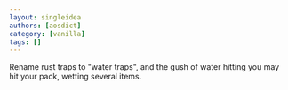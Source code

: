 ```yaml
---
layout: singleidea
authors: [aosdict]
category: [vanilla]
tags: []
---
```

Rename rust traps to "water traps", and the gush of water hitting you may hit your pack, wetting several items.

